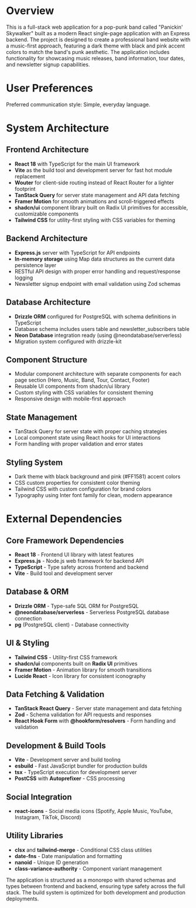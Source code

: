 # Overview

This is a full-stack web application for a pop-punk band called "Panickin' Skywalker" built as a modern React single-page application with an Express backend. The project is designed to create a professional band website with a music-first approach, featuring a dark theme with black and pink accent colors to match the band's punk aesthetic. The application includes functionality for showcasing music releases, band information, tour dates, and newsletter signup capabilities.

# User Preferences

Preferred communication style: Simple, everyday language.

# System Architecture

## Frontend Architecture
- **React 18** with TypeScript for the main UI framework
- **Vite** as the build tool and development server for fast hot module replacement
- **Wouter** for client-side routing instead of React Router for a lighter footprint
- **TanStack Query** for server state management and API data fetching
- **Framer Motion** for smooth animations and scroll-triggered effects
- **shadcn/ui** component library built on Radix UI primitives for accessible, customizable components
- **Tailwind CSS** for utility-first styling with CSS variables for theming

## Backend Architecture  
- **Express.js** server with TypeScript for API endpoints
- **In-memory storage** using Map data structures as the current data persistence layer
- RESTful API design with proper error handling and request/response logging
- Newsletter signup endpoint with email validation using Zod schemas

## Database Architecture
- **Drizzle ORM** configured for PostgreSQL with schema definitions in TypeScript
- Database schema includes users table and newsletter_subscribers table
- **Neon Database** integration ready (using @neondatabase/serverless)
- Migration system configured with drizzle-kit

## Component Structure
- Modular component architecture with separate components for each page section (Hero, Music, Band, Tour, Contact, Footer)
- Reusable UI components from shadcn/ui library
- Custom styling with CSS variables for consistent theming
- Responsive design with mobile-first approach

## State Management
- TanStack Query for server state with proper caching strategies
- Local component state using React hooks for UI interactions
- Form handling with proper validation and error states

## Styling System
- Dark theme with black background and pink (#FF1581) accent colors
- CSS custom properties for consistent color theming
- Tailwind CSS with custom configuration for brand colors
- Typography using Inter font family for clean, modern appearance

# External Dependencies

## Core Framework Dependencies
- **React 18** - Frontend UI library with latest features
- **Express.js** - Node.js web framework for backend API
- **TypeScript** - Type safety across frontend and backend
- **Vite** - Build tool and development server

## Database & ORM
- **Drizzle ORM** - Type-safe SQL ORM for PostgreSQL
- **@neondatabase/serverless** - Serverless PostgreSQL database connection
- **pg** (PostgreSQL client) - Database connectivity

## UI & Styling
- **Tailwind CSS** - Utility-first CSS framework
- **shadcn/ui** components built on **Radix UI** primitives
- **Framer Motion** - Animation library for smooth transitions
- **Lucide React** - Icon library for consistent iconography

## Data Fetching & Validation
- **TanStack React Query** - Server state management and data fetching
- **Zod** - Schema validation for API requests and responses
- **React Hook Form** with **@hookform/resolvers** - Form handling and validation

## Development & Build Tools
- **Vite** - Development server and build tooling
- **esbuild** - Fast JavaScript bundler for production builds
- **tsx** - TypeScript execution for development server
- **PostCSS** with **Autoprefixer** - CSS processing

## Social Integration
- **react-icons** - Social media icons (Spotify, Apple Music, YouTube, Instagram, TikTok, Discord)

## Utility Libraries
- **clsx** and **tailwind-merge** - Conditional CSS class utilities
- **date-fns** - Date manipulation and formatting
- **nanoid** - Unique ID generation
- **class-variance-authority** - Component variant management

The application is structured as a monorepo with shared schemas and types between frontend and backend, ensuring type safety across the full stack. The build system is optimized for both development and production deployments.